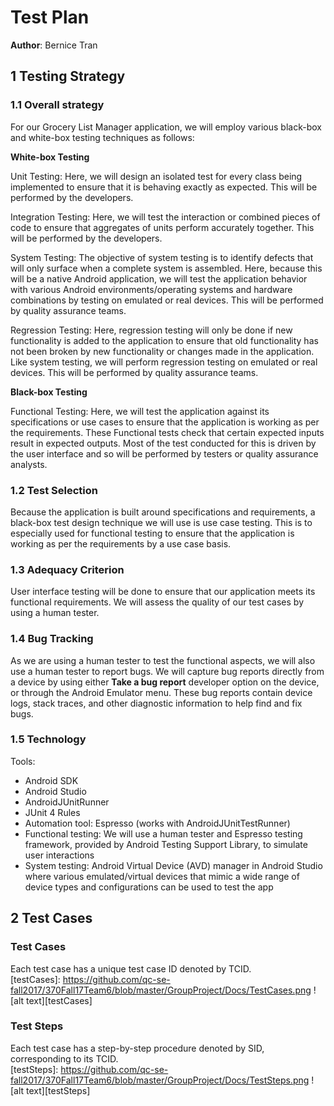 # Test Plan

**Author**: Bernice Tran

## 1 Testing Strategy

### 1.1 Overall strategy

For our Grocery List Manager application, we will employ various black-box and white-box testing techniques as follows:

**White-box Testing**

Unit Testing: Here, we will design an isolated test for every class being implemented to ensure that it is behaving exactly as expected. This will be performed by the developers.

Integration Testing: Here, we will test the interaction or combined pieces of code to ensure that aggregates of units perform accurately together. This will be performed by the developers.

System Testing: The objective of system testing is to identify defects that will only surface when a complete system is assembled. Here, because this will be a native Android application, we will test the application behavior with various Android environments/operating systems and hardware combinations by testing on emulated or real devices. This will be performed by quality assurance teams.

Regression Testing: Here, regression testing will only be done if new functionality is added to the application to ensure that old functionality has not been broken by new functionality or changes made in the application. Like system testing, we will perform regression testing on emulated or real devices. This will be performed by quality assurance teams.

**Black-box Testing**

Functional Testing: Here, we will test the application against its specifications or use cases to ensure that the application is working as per the requirements. These Functional tests check that certain expected inputs result in expected outputs. Most of the test conducted for this is driven by the user interface and so will be performed by testers or quality assurance analysts.


### 1.2 Test Selection

Because the application is built around specifications and requirements, a black-box test design technique we will use is use case testing. This is to especially used for functional testing to ensure that the application is working as per the requirements by a use case basis.

### 1.3 Adequacy Criterion

User interface testing will be done to ensure that our application meets its functional requirements. We will assess the quality of our test cases by using a human tester.

### 1.4 Bug Tracking

As we are using a human tester to test the functional aspects, we will also use a human tester to report bugs. We will capture bug reports directly from a device by using either **Take a bug report** developer option on the device, or through the Android Emulator menu. These bug reports contain device logs, stack traces, and other diagnostic information to help find and fix bugs.

### 1.5 Technology

Tools:  
- Android SDK  
- Android Studio  
- AndroidJUnitRunner  
- JUnit 4 Rules  
- Automation tool: Espresso (works with AndroidJUnitTestRunner)  
- Functional testing: We will use a human tester and Espresso testing framework, provided by Android Testing Support Library, to simulate user interactions  
- System testing: Android Virtual Device (AVD) manager in Android Studio where various emulated/virtual devices that mimic a wide range of device types and configurations can be used to test the app  

## 2 Test Cases

### Test Cases
Each test case has a unique test case ID denoted by TCID.  
[testCases]: https://github.com/qc-se-fall2017/370Fall17Team6/blob/master/GroupProject/Docs/TestCases.png
![alt text][testCases]

### Test Steps
Each test case has a step-by-step procedure denoted by SID, corresponding to its TCID.  
[testSteps]: https://github.com/qc-se-fall2017/370Fall17Team6/blob/master/GroupProject/Docs/TestSteps.png
![alt text][testSteps]
